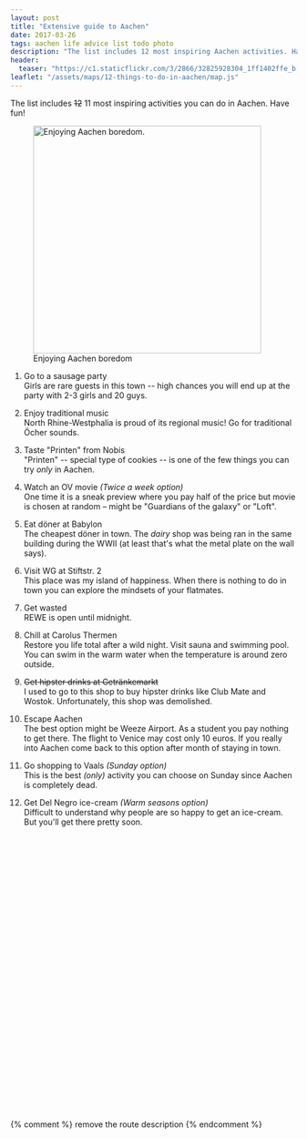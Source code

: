 ```yaml
---
layout: post
title: "Extensive guide to Aachen"
date: 2017-03-26
tags: aachen life advice list todo photo
description: "The list includes 12 most inspiring Aachen activities. Have fun!"
header:
  teaser: "https://c1.staticflickr.com/3/2866/32825928304_1ff1402ffe_b.jpg"
leaflet: "/assets/maps/12-things-to-do-in-aachen/map.js"
---
```


The list includes ~~12~~ 11 most inspiring activities you can do in Aachen. Have fun!

<figure class="center">
  <a href="{{ page.header.teaser }}"><img src="{{ page.header.teaser }}" class="center-image" width="400" alt="Enjoying Aachen boredom."></a>
  <figcaption>Enjoying Aachen boredom</figcaption>
</figure>

1. Go to a sausage party  
   Girls are rare guests in this town -- high chances you will end up at the party with 2-3 girls and 20 guys.

2. Enjoy traditional music  
   North Rhine-Westphalia is proud of its regional music! Go for traditional Öcher sounds.

3. Taste "Printen" from Nobis  
   "Printen" -- special type of cookies -- is one of the few things you can try _only_ in Aachen.

4. Watch an OV movie *(Twice a week option)*  
   One time it is a sneak preview where you pay half of the price but movie is chosen at random – might be "Guardians of the galaxy" or "Loft".

5. Eat döner at Babylon  
   The cheapest döner in town. The *dairy* shop was being ran in the same building during the WWII (at least that's what the metal plate on the wall says).

6. Visit WG at Stiftstr. 2  
   This place was my island of happiness. When there is nothing to do in town you can explore the mindsets of your flatmates.

7. Get wasted  
   REWE is open until midnight.

8. Chill at Carolus Thermen  
   Restore you life total after a wild night. Visit sauna and swimming pool. You can swim in the warm water when the temperature is around zero outside.

9. ~~Get hipster drinks at Getränkemarkt~~  
   I used to go to this shop to buy hipster drinks like Club Mate and Wostok. Unfortunately, this shop was demolished.

10. Escape Aachen  
   The best option might be Weeze Airport. As a student you pay nothing to get there. The flight to Venice may cost only 10 euros. If you really into Aachen come back to this option after month of staying in town.

11. Go shopping to Vaals *(Sunday option)*  
   This is the best _(only)_ activity you can choose on Sunday since Aachen is completely dead.

12. Get Del Negro ice-cream *(Warm seasons option)*  
   Difficult to understand why people are so happy to get an ice-cream. But you'll get there pretty soon.

<div id="aachen_to_go" class="map leaflet-container" style="height: 500px; position:relative;" ></div>
{% comment %} remove the route description {% endcomment %}
<style>
.leaflet-control-container .leaflet-routing-container-hide {
  display: none;
}
</style>

<script src="{{ page.leaflet }}"></script>